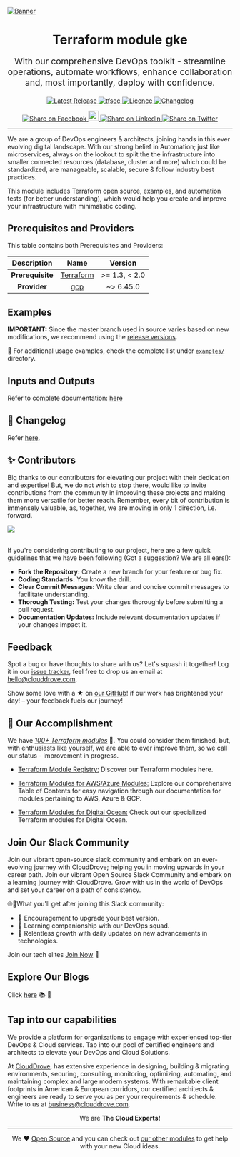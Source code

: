 <!-- This file was automatically generated by the `geine`. Make all changes to `README.yaml` and run `make readme` to rebuild this file. -->
[![Banner](https://github.com/clouddrove/terraform-module-template/assets/119565952/67a8a1af-2eb7-40b7-ae07-c94cde9ce062)][website]
<h1 align="center">
    Terraform module gke
</h1>

<p align="center" style="font-size: 1.2rem;">
    With our comprehensive DevOps toolkit - streamline operations, automate workflows, enhance collaboration and, most importantly, deploy with confidence.
</p>


<p align="center">

<a href="https://github.com/clouddrove/terraform-gcp-gke/releases/latest">
  <img src="https://img.shields.io/github/release/clouddrove/terraform-gcp-gke.svg" alt="Latest Release">
</a>
<a href="https://github.com/clouddrove/terraform-gcp-gke/actions/workflows/tfsec.yml">
  <img src="https://github.com/clouddrove/terraform-gcp-gke/actions/workflows/tfsec.yml/badge.svg" alt="tfsec">
</a>
<a href="LICENSE.md">
  <img src="https://img.shields.io/badge/License-APACHE-blue.svg" alt="Licence">
</a>
<a href="CHANGELOG.md">
  <img src="https://img.shields.io/badge/Changelog-blue" alt="Changelog">
</a>


</p>
<p align="center">

<a href='https://facebook.com/sharer/sharer.php?u=https://github.com/clouddrove/terraform-gcp-gke'>
  <img title="Share on Facebook" src="https://user-images.githubusercontent.com/50652676/62817743-4f64cb80-bb59-11e9-90c7-b057252ded50.png" />
</a>
<a href='https://www.instagram.com/cloud_drove?igsh=cHJqaDY3bGtnYmh3' title="Follow On Instagram">
  <img src="https://github.com/gauravghongde/social-icons/blob/master/SVG/Color/Instagram.svg" width="23" height="23" />
</a>
<a href='https://www.linkedin.com/shareArticle?mini=true&title=Terraform+module+gke&url=https://github.com/clouddrove/terraform-gcp-gke'>
  <img title="Share on LinkedIn" src="https://user-images.githubusercontent.com/50652676/62817742-4e339e80-bb59-11e9-87b9-a1f68cae1049.png" />
</a>
<a href='https://twitter.com/intent/tweet/?text=Terraform+module+gke&url=https://github.com/clouddrove/terraform-gcp-gke'>
  <img title="Share on Twitter" src="https://user-images.githubusercontent.com/50652676/62817740-4c69db00-bb59-11e9-8a79-3580fbbf6d5c.png" />
</a>

</p>
<hr>


We are a group of DevOps engineers & architects, joining hands in this ever evolving digital landscape. With our strong belief in Automation; just like microservices, always on the lookout to split the the infrastructure into smaller connected resources (database, cluster and more) which could be standardized, are manageable, scalable, secure & follow industry best practices. 


This module includes Terraform open source, examples, and automation tests (for better understanding), which would help you create and improve your infrastructure with minimalistic coding.




## Prerequisites and Providers

This table contains both Prerequisites and Providers:

| Description   | Name                                       | Version   |
|:-------------:|:-------------------------------------------:|:---------:|
| **Prerequisite** | [Terraform](https://learn.hashicorp.com/terraform/getting-started/install.html) | >= 1.3, < 2.0 |
| **Provider** | [gcp](https://cloud.google.com/) | ~> 6.45.0 |





## Examples

**IMPORTANT:** Since the master branch used in source varies based on new modifications, we recommend using the [release versions](https://github.com/clouddrove/terraform-gcp-gke/releases).

📌 For additional usage examples, check the complete list under [`examples/`](./examples) directory.



## Inputs and Outputs

Refer to complete documentation: [here](docs/io.md)


<!-- 
## Module Dependencies

This module has dependencies on:

- [Labels Module](https://github.com/clouddrove/terraform-aws-labels): Provides resource tagging.
- [Security Groups Module](https://github.com/clouddrove/terraform-aws-security-group): Manage security groups
- [KMS Module](https://github.com/clouddrove/terraform-aws-kms): Manage resource encryption


 -->



## 📑 Changelog

Refer [here](CHANGELOG.md).




## ✨ Contributors

Big thanks to our contributors for elevating our project with their dedication and expertise! But, we do not wish to stop there, would like to invite contributions from the community in improving these projects and making them more versatile for better reach. Remember, every bit of contribution is immensely valuable, as, together, we are moving in only 1 direction, i.e. forward. 

<a href="https://github.com/clouddrove/terraform-gcp-gke/graphs/contributors">
  <img src="https://contrib.rocks/image?repo=clouddrove/terraform-gcp-gke&max" />
</a>
<br>
<br>

 If you're considering contributing to our project, here are a few quick guidelines that we have been following (Got a suggestion? We are all ears!):

- **Fork the Repository:** Create a new branch for your feature or bug fix.
- **Coding Standards:** You know the drill.
- **Clear Commit Messages:** Write clear and concise commit messages to facilitate understanding.
- **Thorough Testing:** Test your changes thoroughly before submitting a pull request.
- **Documentation Updates:** Include relevant documentation updates if your changes impact it.













## Feedback 
Spot a bug or have thoughts to share with us? Let's squash it together! Log it in our [issue tracker](https://github.com/clouddrove/terraform-gcp-gke/issues), feel free to drop us an email at [hello@clouddrove.com](mailto:hello@clouddrove.com).

Show some love with a ★ on [our GitHub](https://github.com/clouddrove/terraform-gcp-gke)!  if our work has brightened your day! – your feedback fuels our journey!


## :rocket: Our Accomplishment

We have [*100+ Terraform modules*][terraform_modules] 🙌. You could consider them finished, but, with enthusiasts like yourself, we are able to ever improve them, so we call our status - improvement in progress.

- [Terraform Module Registry:](https://registry.terraform.io/namespaces/clouddrove) Discover our Terraform modules here.

- [Terraform Modules for AWS/Azure Modules:](https://github.com/clouddrove/toc) Explore our comprehensive Table of Contents for easy navigation through our documentation for modules pertaining to AWS, Azure & GCP. 

- [Terraform Modules for Digital Ocean:](https://github.com/terraform-do-modules/toc) Check out our specialized Terraform modules for Digital Ocean.




## Join Our Slack Community

Join our vibrant open-source slack community and embark on an ever-evolving journey with CloudDrove; helping you in moving upwards in your career path.
Join our vibrant Open Source Slack Community and embark on a learning journey with CloudDrove. Grow with us in the world of DevOps and set your career on a path of consistency.

🌐💬What you'll get after joining this Slack community:

- 🚀 Encouragement to upgrade your best version.
- 🌈 Learning companionship with our DevOps squad.
- 🌱 Relentless growth with daily updates on new advancements in technologies.

Join our tech elites [Join Now][slack] 🚀


## Explore Our Blogs

 Click [here][blog] :books: :star2:

## Tap into our capabilities
We provide a platform for organizations to engage with experienced top-tier DevOps & Cloud services. Tap into our pool of certified engineers and architects to elevate your DevOps and Cloud Solutions. 

At [CloudDrove][website], has extensive experience in designing, building & migrating environments, securing, consulting, monitoring, optimizing, automating, and maintaining complex and large modern systems. With remarkable client footprints in American & European corridors, our certified architects & engineers are ready to serve you as per your requirements & schedule. Write to us at [business@clouddrove.com](mailto:business@clouddrove.com).

<p align="center">We are <b> The Cloud Experts!</b></p>
<hr />
<p align="center">We ❤️  <a href="https://github.com/clouddrove">Open Source</a> and you can check out <a href="https://registry.terraform.io/namespaces/clouddrove">our other modules</a> to get help with your new Cloud ideas.</p>

  [website]: https://clouddrove.com
  [blog]: https://blog.clouddrove.com
  [slack]: https://www.launchpass.com/devops-talks
  [github]: https://github.com/clouddrove
  [linkedin]: https://cpco.io/linkedin
  [twitter]: https://twitter.com/clouddrove/
  [email]: https://clouddrove.com/contact-us.html
  [terraform_modules]: https://github.com/clouddrove?utf8=%E2%9C%93&q=terraform-&type=&language=
